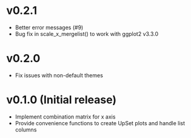 # v0.2.1

* Better error messages (#9)
* Bug fix in scale_x_mergelist() to work with ggplot2 v3.3.0

# v0.2.0

* Fix issues with non-default themes


# v0.1.0 (Initial release)

* Implement combination matrix for x axis
* Provide convenience functions to create UpSet plots and handle
list columns
